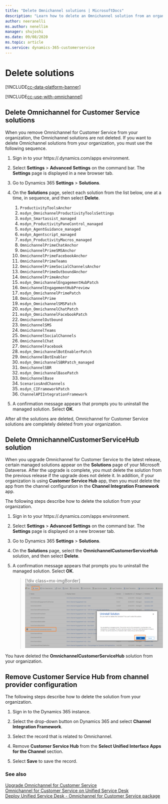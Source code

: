 ```yaml
---
title: "Delete Omnichannel solutions | MicrosoftDocs"
description: "Learn how to delete an Omnichannel solution from an organization."
author: neeranelli
ms.author: nenellim
manager: shujoshi
ms.date: 09/08/2020
ms.topic: article
ms.service: dynamics-365-customerservice
---
```


# Delete solutions

[!INCLUDE[cc-data-platform-banner](../includes/cc-data-platform-banner.md)]

[!INCLUDE[cc-use-with-omnichannel](../includes/cc-use-with-omnichannel.md)]

## Delete Omnichannel for Customer Service solutions

When you remove Omnichannel for Customer Service from your organization, the Omnichannel solutions are not deleted. If you want to delete Omnichannel solutions from your organization, you must use the following sequence. 

1. Sign in to your https://<YourOrgURL>.dynamics.com/apps environment.

2. Select **Settings** > **Advanced Settings** on the command bar. The **Settings** page is displayed in a new browser tab.

3.	Go to Dynamics 365 **Settings** > **Solutions**.

2.	On the **Solutions** page, select each solution from the list below, one at a time, in sequence, and then select **Delete**.

    1.  `ProductivityToolsAnchor`
    2.  `msdyn_OmnichannelProductivityToolsSettings`
    3.  `msdyn_Smartassist_managed`
    4.  `msdyn_ProductivityPaneControl_managed`
    5.  `msdyn_AgentGuidance_managed`
    6.  `msdyn_Agentscript_managed`
    7.  `msdyn_ProductivityMacros_managed`
    8.  `OmnichannelPrimeChatAnchor`
    9.  `OmnichannelPrimeSMSAnchor`
    10. `OmnichannelPrimeFacebookAnchor` 
    11. `OmnichannelPrimeTeams` 
    12. `OmnichannelPrimeSocialChannelsAnchor`
    13. `OmnichannelPrimeOutboundAnchor`
    14. `OmnichannelPrimeAnchor`
    15. `msdyn_OmnichannelEngagementHubPatch`
    16. `OmnichannelEngagementHubPreview`
    17. `msdyn_OmnichannelPrimePatch`
    18. `OmnichannelPrime`
    19. `msdyn_OmnichannelSMSPatch`
    20. `msdyn_OmnichannelChatPatch`
    21. `msdyn_OmnichannelFacebookPatch`
    22. `OmnichannelOutbound`
    23. `OmnichannelSMS`
    24. `OmnichannelTeams`
    25. `OmnichannelSocialChannels`
    26. `OmnichannelChat`
    27. `OmnichannelFacebook`
    28. `msdyn_OmnichannelBotEnablerPatch`
    29. `OmnichannelBotEnabler`
    30. `msdyn_OmnichannelSBRPatch_managed`
    31. `OmnichannelSBR`
    32. `msdyn_OmnichannelBasePatch`
    33. `OmnichannelBase`
    34. `ScenariosAndChannels`
    35. `msdyn_CIFrameworkPatch`
    36. `ChannelAPIIntegrationFramework`

3.	A confirmation message appears that prompts you to uninstall the managed solution. Select **OK**.

After all the solutions are deleted, Omnichannel for Customer Service solutions are completely deleted from your organization.

## Delete OmnichannelCustomerServiceHub solution

When you upgrade Omnichannel for Customer Service to the latest release, certain managed solutions appear on the **Solutions** page of your Microsoft Dataverse. After the upgrade is complete, you must delete the solution from the previous release if the upgrade does not delete it. In addition, if your organization is using **Customer Service Hub** app, then you must delete the app from the channel configuration in the **Channel Integration Framework** app.

The following steps describe how to delete the solution from your organization.

1. Sign in to your https://<YourOrgURL>.dynamics.com/apps environment.

2. Select **Settings** > **Advanced Settings** on the command bar. The **Settings** page is displayed on a new browser tab.

3. Go to Dynamics 365 **Settings** > **Solutions**.

4. On the **Solutions** page, select the **OmnichannelCustomerServiceHub** solution, and then select **Delete**.

5. A confirmation message appears that prompts you to uninstall the managed solution. Select **OK**. 

    > [!div class=mx-imgBorder]
    > ![Delete Omnichannel Solution](media/oceh-admin-delete-solution.png "Delete Omnichannel Solution")  

You have deleted the **OmnichannelCustomerServiceHub** solution from your organization.

## Remove Customer Service Hub from channel provider configuration

The following steps describe how to delete the solution from your organization.

1. Sign in to the Dynamics 365 instance.

2. Select the drop-down button on Dynamics 365 and select **Channel Integration Framework**.

3. Select the record that is related to Omnichannel.

4. Remove **Customer Service Hub** from the **Select Unified Interface Apps for the Channel** section.

5. Select **Save** to save the record.

### See also

[Upgrade Omnichannel for Customer Service](upgrade-omnichannel.md)  
[Omnichannel for Customer Service on Unified Service Desk](omnichannel-customer-service-unified-service-desk.md)  
[Deploy Unified Service Desk - Omnichannel for Customer Service package](omnichannel-customer-service-package.md)  

